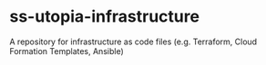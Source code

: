# ss-utopia-infrastructure
A repository for infrastructure as code files (e.g. Terraform, Cloud Formation Templates, Ansible)
